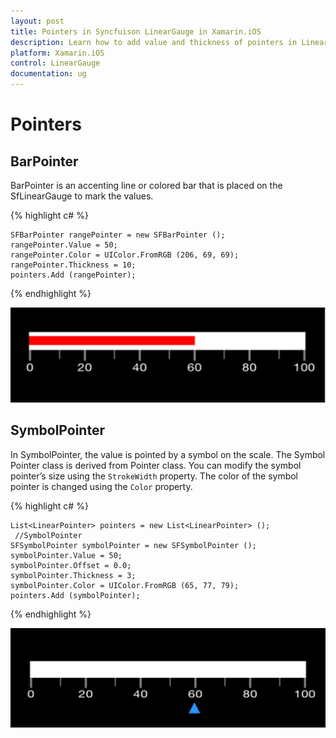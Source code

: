 ```yaml
---
layout: post
title: Pointers in Syncfuison LinearGauge in Xamarin.iOS
description: Learn how to add value and thickness of pointers in LinearGauge
platform: Xamarin.iOS
control: LinearGauge
documentation: ug
---
```


# Pointers

## BarPointer

BarPointer is an accenting line or colored bar that is placed on the SfLinearGauge to mark the values. 

{% highlight c# %}

    SFBarPointer rangePointer = new SFBarPointer ();
    rangePointer.Value = 50;
    rangePointer.Color = UIColor.FromRGB (206, 69, 69);
    rangePointer.Thickness = 10;
    pointers.Add (rangePointer);

{% endhighlight %}

![](images/BarPointer.png)


## SymbolPointer

In SymbolPointer, the value is pointed by a symbol on the scale. The Symbol Pointer class is derived from Pointer class. You can modify the symbol pointer’s size using the `StrokeWidth` property. The color of the symbol pointer is changed using the `Color` property.

{% highlight c# %}

	List<LinearPointer> pointers = new List<LinearPointer> ();
     //SymbolPointer
    SFSymbolPointer symbolPointer = new SFSymbolPointer ();
    symbolPointer.Value = 50;
    symbolPointer.Offset = 0.0;
    symbolPointer.Thickness = 3;
    symbolPointer.Color = UIColor.FromRGB (65, 77, 79);
    pointers.Add (symbolPointer);
	
{% endhighlight  %}


![](images/SymbolPointer.png)
